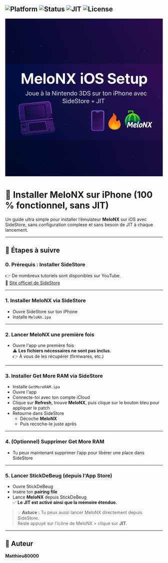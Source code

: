 ![Platform](https://img.shields.io/badge/platform-iOS-blue)
![Status](https://img.shields.io/badge/status-tested-green)
![JIT](https://img.shields.io/badge/JIT-compatible-brightgreen)
![License](https://img.shields.io/badge/license-MIT-lightgrey)
---
![MeloNX iOS](banner.png)

# 📱 Installer MeloNX sur iPhone (100 % fonctionnel, sans JIT)

Un guide ultra simple pour installer l’émulateur **MeloNX** sur iOS avec SideStore, sans configuration complexe et sans besoin de JIT à chaque lancement.

---

## 🔧 Étapes à suivre

### 0. Prérequis : Installer SideStore  
👉 De nombreux tutoriels sont disponibles sur YouTube.  
🔗 [Site officiel de SideStore](https://sidestore.io)

---

### 1. Installer MeloNX via SideStore  
- Ouvre SideStore sur ton iPhone  
- Installe `MeloNX.ipa`

---

### 2. Lancer MeloNX une première fois  
- Ouvre l'app une première fois  
⚠️ **Les fichiers nécessaires ne sont pas inclus.**  
👉 À vous de les récupérer (firmwares, etc.)

---

### 3. Installer **Get More RAM** via SideStore  
- Installe `GetMoreRAM.ipa`  
- Ouvre l'app  
- Connecte-toi avec ton compte iCloud  
- Clique sur **Refresh**, trouve **MeloNX**, puis clique sur le bouton bleu pour appliquer le patch  
- Retourne dans SideStore  
  - Décoche **MeloNX**
  - Puis recoche-le juste après

---

### 4. (Optionnel) Supprimer Get More RAM  
- Tu peux maintenant supprimer l’app pour libérer une place dans SideStore

---

### 5. Lancer StickDeBeug (depuis l'App Store)  
- Ouvre StickDeBeug  
- Insère ton **pairing file**  
- Lance **MeloNX** depuis StickDeBeug  
✅ **Le JIT est activé ainsi que la mémoire étendue.**

> 💡 **Astuce :** Tu peux aussi lancer MeloNX directement depuis SideStore.  
> Reste appuyé sur l’icône de MeloNX > clique sur **JIT**.

---

## 👤 Auteur  
**Matthieu80000**
